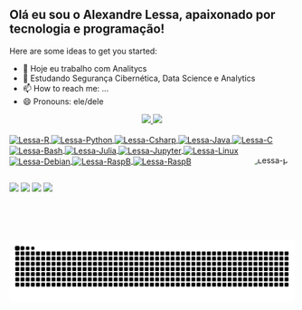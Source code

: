 ## Olá eu sou o Alexandre Lessa, apaixonado por tecnologia e programação!

Here are some ideas to get you started:

- 🔭 Hoje eu trabalho com Analitycs
- 🌱 Estudando Segurança Cibernética, Data Science e Analytics
- 📫 How to reach me: ...
- 😄 Pronouns: ele/dele
<div align="center">
  <a href="https://github.com/alessa1969">
  <img height="120em" src="https://github-readme-stats.vercel.app/api?username=alessa1969&show_icons=true&theme=dark&include_all_commits=true&count_private=true"/>
  <img height="120em" src="https://github-readme-stats.vercel.app/api/top-langs/?username=alessa1969&layout=compact&langs_count=7&theme=dark"/>
</div>
<div style="display: inline_block"><br>
  <img align="center" alt="Lessa-R" height="30" width="40" src="https://cdn.jsdelivr.net/gh/devicons/devicon/icons/r/r-original.svg" />
  <img align="center" alt="Lessa-Python" height="30" width="40" src="https://cdn.jsdelivr.net/gh/devicons/devicon/icons/python/python-original.svg" />
  <img align="center" alt="Lessa-Csharp" height="30" width="40" src="https://cdn.jsdelivr.net/gh/devicons/devicon/icons/csharp/csharp-original.svg" />
  <img align="center" alt="Lessa-Java" height="30" width="40" src="https://cdn.jsdelivr.net/gh/devicons/devicon/icons/java/java-original.svg" />
  <img align="center" alt="Lessa-C" height="30" width="40"src="https://cdn.jsdelivr.net/gh/devicons/devicon/icons/c/c-original.svg" />
  <img align="center" alt="Lessa-Bash" height="30" width="40" src="https://cdn.jsdelivr.net/gh/devicons/devicon/icons/bash/bash-original.svg" />
  <img align="center" alt="Lessa-Julia" height="30" width="40" src="https://cdn.jsdelivr.net/gh/devicons/devicon/icons/julia/julia-original-wordmark.svg" />
  <img align="center" alt="Lessa-Jupyter" height="30" width="40" src="https://cdn.jsdelivr.net/gh/devicons/devicon/icons/jupyter/jupyter-original-wordmark.svg" />
  <img align="center" alt="Lessa-Linux" height="30" width="40" src="https://cdn.jsdelivr.net/gh/devicons/devicon/icons/linux/linux-original.svg" />
  <img align="center" alt="Lessa-Debian" height="30" width="40" src="https://cdn.jsdelivr.net/gh/devicons/devicon/icons/debian/debian-plain-wordmark.svg" />
  <img align="center" alt="Lessa-RaspB" height="30" width="40" src="https://cdn.jsdelivr.net/gh/devicons/devicon/icons/raspberrypi/raspberrypi-original-wordmark.svg" />
  <img align="center" alt="Lessa-RaspB" height="30" width="40" src="https://cdn.jsdelivr.net/gh/devicons/devicon/icons/arduino/arduino-original-wordmark.svg" />
  <img align="right" alt="Lessa-pic" height="150" style="border-radius:50px;" src="https://media.giphy.com/media/S3PBXqHjKL9GZhK2Yv/giphy.gif?width=676&height=676">
</div>
  
  ##
  
<div>
   <a href="https://www.linkedin.com/in/alexandre-lessa-26243b97/" target="_blank"><img src="https://img.shields.io/badge/-LinkedIn-%230077B5?style=for-the-badge&logo=linkedin&logoColor=white" target="_blank"></a> 
  <a href="https://www.youtube.com/channel/UC6lmD-aiHb3H-crKN6dlFbQ" target="_blank"><img src="https://img.shields.io/badge/YouTube-FF0000?style=for-the-badge&logo=youtube&logoColor=white" target="_blank"></a>
  <a href="https://instagram.com/alexandre_lessa1969" target="_blank"><img src="https://img.shields.io/badge/-Instagram-%23E4405F?style=for-the-badge&logo=instagram&logoColor=white" target="_blank"></a>
 <a href = "mailto:alessa.emcomum@gmail.com"><img src="https://img.shields.io/badge/-Gmail-%23333?style=for-the-badge&logo=gmail&logoColor=white" target="_blank"></a>
  
 <!-- <a href="https://www.twitch.tv/rafaballerinii" target="_blank"><img src="https://img.shields.io/badge/Twitch-9146FF?style=for-the-badge&logo=twitch&logoColor=white" target="_blank"></a> -->
 <!-- <a href="https://discord.gg/pDbY76q8Qf" target="_blank"><img src="https://img.shields.io/badge/Discord-7289DA?style=for-the-badge&logo=discord&logoColor=white" target="_blank"></a> -->
 
 
  ![Snake animation](https://github.com/alessa1969/alessa1969/blob/output/github-contribution-grid-snake.svg)
 
</div>

